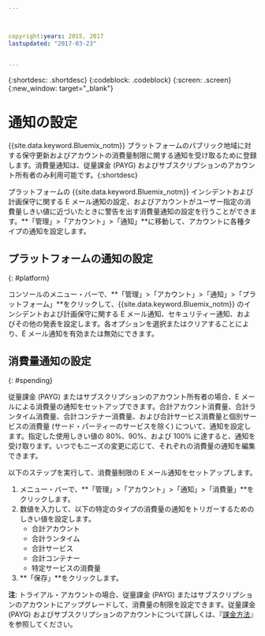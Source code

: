 ```yaml
---



copyright:years: 2015, 2017
lastupdated: "2017-03-23"


---
```


{:shortdesc: .shortdesc}
{:codeblock: .codeblock}
{:screen: .screen}
{:new_window: target="_blank"}

# 通知の設定
{{site.data.keyword.Bluemix_notm}} プラットフォームのパブリック地域に対する保守更新およびアカウントの消費量制限に関する通知を受け取るために登録します。消費量通知は、従量課金 (PAYG) およびサブスクリプションのアカウント所有者のみ利用可能です。{:shortdesc}

プラットフォームの {{site.data.keyword.Bluemix_notm}} インシデントおよび計画保守に関する E メール通知の設定、およびアカウントがユーザー指定の消費量しきい値に近づいたときに警告を出す消費量通知の設定を行うことができます。**「管理」>「アカウント」>「通知」**に移動して、アカウントに各種タイプの通知を設定します。

## プラットフォームの通知の設定
{: #platform}

コンソールのメニュー・バーで、**「管理」>「アカウント」>「通知」>「プラットフォーム」**をクリックして、{{site.data.keyword.Bluemix_notm}} のインシデントおよび計画保守に関する E メール通知、セキュリティー通知、およびその他の発表を設定します。各オプションを選択またはクリアすることにより、E メール通知を有効または無効にできます。

## 消費量通知の設定
{: #spending}

従量課金 (PAYG) またはサブスクリプションのアカウント所有者の場合、E メールによる消費量の通知をセットアップできます。合計アカウント消費量、合計ランタイム消費量、合計コンテナー消費量、および合計サービス消費量と個別サービスの消費量 (サード・パーティーのサービスを除く) について、通知を設定します。指定した使用しきい値の 80%、90%、および 100% に達すると、通知を受け取ります。いつでもニーズの変更に応じて、それぞれの消費量の通知を編集できます。

以下のステップを実行して、消費量制限の E メール通知をセットアップします。
1. メニュー・バーで、**「管理」>「アカウント」>「通知」>「消費量」**をクリックします。 
2. 数値を入力して、以下の特定のタイプの消費量の通知をトリガーするためのしきい値を設定します。
    * 合計アカウント
    * 合計ランタイム
    * 合計サービス
    * 合計コンテナー
    * 特定サービスの消費量
3. **「保存」**をクリックします。

**注**: トライアル・アカウントの場合、従量課金 (PAYG) またはサブスクリプションのアカウントにアップグレードして、消費量の制限を設定できます。従量課金 (PAYG) およびサブスクリプションのアカウントについて詳しくは、『[課金方法](/docs/pricing/how_charged.html)』を参照してください。

